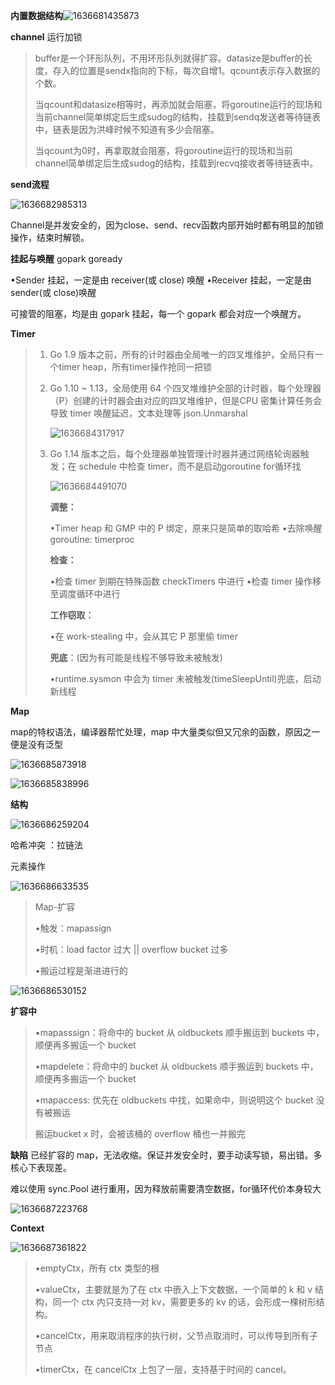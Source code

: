**内置数据结构**![1636681435873](F:\markdown笔记\Go高级工程师实战\image\1636681435873.png)

**channel** 运行加锁

> buffer是一个环形队列，不用环形队列就得扩容。datasize是buffer的长度，存入的位置是sendx指向的下标，每次自增1。qcount表示存入数据的个数。
>
> 当qcount和datasize相等时，再添加就会阻塞，将goroutine运行的现场和当前channel简单绑定后生成sudog的结构，挂载到sendq发送者等待链表中，链表是因为洪峰时候不知道有多少会阻塞。
>
> 当qcount为0时，再拿取就会阻塞，将goroutine运行的现场和当前channel简单绑定后生成sudog的结构，挂载到recvq接收者等待链表中。

**send流程**

![1636682985313](F:\markdown笔记\Go高级工程师实战\image\1636682985313.png)

Channel是并发安全的，因为close、send、recv函数内部开始时都有明显的加锁操作，结束时解锁。

**挂起与唤醒** gopark goready

•Sender 挂起，⼀定是由 receiver(或 close) 唤醒	•Receiver 挂起，⼀定是由 sender(或 close)唤醒

可接管的阻塞，均是由 gopark 挂起，每⼀个 gopark 都会对应⼀个唤醒⽅。

**Timer**

> 1. Go 1.9 版本之前，所有的计时器由全局唯一的四叉堆维护，全局只有一个timer heap，所有timer操作抢同一把锁
>
> 2. Go 1.10 ~ 1.13，全局使用 64 个四叉堆维护全部的计时器，每个处理器（P）创建的计时器会由对应的四叉堆维护，但是CPU 密集计算任务会导致 timer 唤醒延迟，文本处理等 json.Unmarshal
>
>    ![1636684317917](F:\markdown笔记\Go高级工程师实战\image\1636684317917.png)
>
> 3. Go 1.14 版本之后，每个处理器单独管理计时器并通过网络轮询器触发；在 schedule 中检查 timer，而不是启动goroutine for循环找
>
>    ![1636684491070](F:\markdown笔记\Go高级工程师实战\image\1636684491070.png)
>
>    **调整：**
>
>    •Timer heap 和 GMP 中的 P 绑定，原来只是简单的取哈希	•去除唤醒 goroutine: timerproc
>
>    **检查：**
>
>    •检查 timer 到期在特殊函数 checkTimers 中进⾏	•检查 timer 操作移⾄调度循环中进⾏
>
>    **⼯作窃取：**
>
>    •在 work-stealing 中，会从其它 P 那⾥偷 timer
>
>    **兜底**：(因为有可能是线程不够导致未被触发)
>
>    •runtime.sysmon 中会为 timer 未被触发(timeSleepUntil)兜底，启动新线程

**Map**

map的特权语法，编译器帮忙处理，map 中⼤量类似但⼜冗余的函数，原因之⼀便是没有泛型

![1636685873918](F:\markdown笔记\Go高级工程师实战\image\1636685873918.png)

![1636685838996](F:\markdown笔记\Go高级工程师实战\image\1636685838996.png)

**结构**

![1636686259204](F:\markdown笔记\Go高级工程师实战\image\1636686259204.png)

哈希冲突 ：拉链法

元素操作

![1636686633535](F:\markdown笔记\Go高级工程师实战\image\1636686633535.png)

> Map-扩容
>
> •触发：mapassign 
>
> •时机：load factor 过⼤ || overflow bucket 过多
>
> •搬运过程是渐进进⾏的

![1636686530152](F:\markdown笔记\Go高级工程师实战\image\1636686530152.png)

**扩容中**

> •mapasssign：将命中的 bucket 从 oldbuckets 顺⼿搬运到 buckets 中，顺便再多搬运⼀个 bucket 
>
> •mapdelete：将命中的 bucket 从 oldbuckets 顺⼿搬运到 buckets 中，顺便再多搬运⼀个 bucket 
>
> •mapaccess: 优先在 oldbuckets 中找，如果命中，则说明这个 bucket 没有被搬运
>
> 搬运bucket x 时，会被该桶的 overflow 桶也⼀并搬完

**缺陷** 已经扩容的 map，⽆法收缩。保证并发安全时，要⼿动读写锁，易出错。多核⼼下表现差。

难以使⽤ sync.Pool 进⾏重⽤，因为释放前需要清空数据，for循环代价本身较大

![1636687223768](F:\markdown笔记\Go高级工程师实战\image\1636687223768.png)

**Context**

![1636687361822](F:\markdown笔记\Go高级工程师实战\image\1636687361822.png)

> •emptyCtx，所有 ctx 类型的根
>
> •valueCtx，主要就是为了在 ctx 中嵌⼊上下⽂数据，⼀个简单的 k 和 v 结构，同⼀个 ctx 内只⽀持⼀对 kv，需要更多的 kv 的话，会形成⼀棵树形结构。
>
> •cancelCtx，⽤来取消程序的执⾏树，⽗节点取消时，可以传导到所有⼦节点
>
> •timerCtx，在 cancelCtx 上包了⼀层，⽀持基于时间的 cancel。

